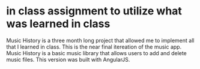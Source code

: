 # in class assignment to utilize what was learned in class
Music History is a three month long project that allowed me to implement all that I learned in class.
This is the near final itereation of the music app.
Music History is a basic music library that allows users to add and delete music files. 
This version was built with AngularJS.
